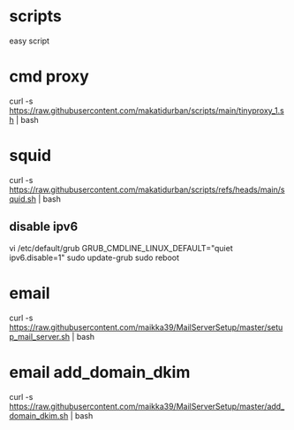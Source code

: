 # scripts
easy script

# cmd proxy
curl -s https://raw.githubusercontent.com/makatidurban/scripts/main/tinyproxy_1.sh | bash

# squid
curl -s https://raw.githubusercontent.com/makatidurban/scripts/refs/heads/main/squid.sh | bash

## disable ipv6
vi /etc/default/grub
GRUB_CMDLINE_LINUX_DEFAULT="quiet ipv6.disable=1"
sudo update-grub
sudo reboot

# email
curl -s https://raw.githubusercontent.com/maikka39/MailServerSetup/master/setup_mail_server.sh | bash

# email add_domain_dkim
curl -s https://raw.githubusercontent.com/maikka39/MailServerSetup/master/add_domain_dkim.sh | bash
